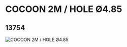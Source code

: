 # COCOON 2M / HOLE Ø4.85
## 13754
![COCOON 2M / HOLE Ø4.85](https://lc-www-live-s.legocdn.com/media/bricks/5/2/6163088.jpg)